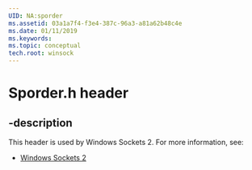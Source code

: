 ```yaml
---
UID: NA:sporder
ms.assetid: 03a1a7f4-f3e4-387c-96a3-a81a62b48c4e
ms.date: 01/11/2019
ms.keywords: 
ms.topic: conceptual
tech.root: winsock
---
```


# Sporder.h header


## -description


This header is used by Windows Sockets 2. For more information, see:

- [Windows Sockets 2](../_winsock/index.md)

